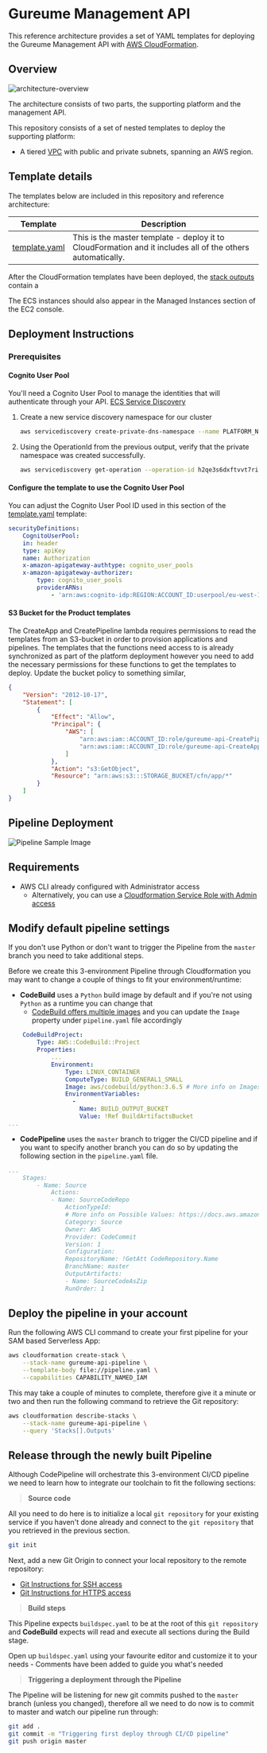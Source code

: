 # Gureume Management API

This reference architecture provides a set of YAML templates for deploying the Gureume Management API with [AWS CloudFormation](https://aws.amazon.com/cloudformation/).

## Overview

![architecture-overview](images/architecture-overview.png)

The architecture consists of two parts, the supporting platform and the management API.

This repository consists of a set of nested templates to deploy the supporting platform:

- A tiered [VPC](http://docs.aws.amazon.com/AmazonVPC/latest/UserGuide/VPC_Introduction.html) with public and private subnets, spanning an AWS region.

## Template details

The templates below are included in this repository and reference architecture:

| Template | Description |
| --- | --- |
| [template.yaml](template.yaml) | This is the master template - deploy it to CloudFormation and it includes all of the others automatically. |

After the CloudFormation templates have been deployed, the [stack outputs](http://docs.aws.amazon.com/AWSCloudFormation/latest/UserGuide/outputs-section-structure.html) contain a

The ECS instances should also appear in the Managed Instances section of the EC2 console.

## Deployment Instructions

### Prerequisites

#### Cognito User Pool

You'll need a Cognito User Pool to manage the identities that will authenticate through your API. [ECS Service Discovery](https://docs.aws.amazon.com/AmazonECS/latest/developerguide/service-discovery.html#create-service-discovery)

1. Create a new service discovery namespace for our cluster

    ``` bash
    aws servicediscovery create-private-dns-namespace --name PLATFORM_NAME --vpc vpc-abcd1234 --region us-east-1
    ```

2. Using the OperationId from the previous output, verify that the private namespace was created successfully.

    ``` bash
    aws servicediscovery get-operation --operation-id h2qe3s6dxftvvt7riu6lfy2f6c3jlhf4-je6chs2e
    ```

#### Configure the template to use the Cognito User Pool

You can adjust the Cognito User Pool ID used in this section of the [template.yaml](template.yaml) template:

```yaml
securityDefinitions:
    CognitoUserPool:
    in: header
    type: apiKey
    name: Authorization
    x-amazon-apigateway-authtype: cognito_user_pools
    x-amazon-apigateway-authorizer:
        type: cognito_user_pools
        providerARNs:
            - 'arn:aws:cognito-idp:REGION:ACCOUNT_ID:userpool/eu-west-1_MkMfew8eN'
```

#### S3 Bucket for the Product templates

The CreateApp and CreatePipeline lambda requires permissions to read the templates from an S3-bucket in order to provision applications and pipelines. The templates that the functions need access to is already synchronized as part of the platform deployment however you need to add the necessary permissions for these functions to get the templates to deploy.
Update the bucket policy to something similar,

```json
{
    "Version": "2012-10-17",
    "Statement": [
        {
            "Effect": "Allow",
            "Principal": {
                "AWS": [
                    "arn:aws:iam::ACCOUNT_ID:role/gureume-api-CreatePipelineRole-19IKJ4QRFEF4J",
                    "arn:aws:iam::ACCOUNT_ID:role/gureume-api-CreateAppRole-WH212SG7TQVR"
                ]
            },
            "Action": "s3:GetObject",
            "Resource": "arn:aws:s3:::STORAGE_BUCKET/cfn/app/*"
        }
    ]
}
```

## Pipeline Deployment

![Pipeline Sample Image](img/pipeline-sample.png)

## Requirements

- AWS CLI already configured with Administrator access
  - Alternatively, you can use a [Cloudformation Service Role with Admin access](https://docs.aws.amazon.com/AWSCloudFormation/latest/UserGuide/using-iam-servicerole.html)

## Modify default pipeline settings

If you don't use Python or don't want to trigger the Pipeline from the `master` branch you need to take additional steps.

Before we create this 3-environment Pipeline through Cloudformation you may want to change a couple of things to fit your environment/runtime:

- **CodeBuild** uses a `Python` build image by default and if you're not using `Python` as a runtime you can change that
  - [CodeBuild offers multiple images](https://docs.aws.amazon.com/codebuild/latest/userguide/build-env-ref-available.html) and you can  update the `Image` property under `pipeline.yaml` file accordingly

```yaml
    CodeBuildProject:
        Type: AWS::CodeBuild::Project
        Properties:
            ...
            Environment:
                Type: LINUX_CONTAINER
                ComputeType: BUILD_GENERAL1_SMALL
                Image: aws/codebuild/python:3.6.5 # More info on Images: https://docs.aws.amazon.com/codebuild/latest/userguide/build-env-ref-available.html
                EnvironmentVariables:
                  -
                    Name: BUILD_OUTPUT_BUCKET
                    Value: !Ref BuildArtifactsBucket
...
```

- **CodePipeline** uses the `master` branch to trigger the CI/CD pipeline and if you want to specify another branch you can do so by updating the following section in the `pipeline.yaml` file.

```yaml
...
    Stages:
        - Name: Source
            Actions:
            - Name: SourceCodeRepo
                ActionTypeId:
                # More info on Possible Values: https://docs.aws.amazon.com/codepipeline/latest/userguide/reference-pipeline-structure.html#action-requirements
                Category: Source
                Owner: AWS
                Provider: CodeCommit
                Version: 1
                Configuration:
                RepositoryName: !GetAtt CodeRepository.Name
                BranchName: master
                OutputArtifacts:
                - Name: SourceCodeAsZip
                RunOrder: 1
```

## Deploy the pipeline in your account

Run the following AWS CLI command to create your first pipeline for your SAM based Serverless App:

```bash
aws cloudformation create-stack \
    --stack-name gureume-api-pipeline \
    --template-body file://pipeline.yaml \
    --capabilities CAPABILITY_NAMED_IAM
```

This may take a couple of minutes to complete, therefore give it a minute or two and then run the following command to retrieve the Git repository:

```bash
aws cloudformation describe-stacks \
    --stack-name gureume-api-pipeline \
    --query 'Stacks[].Outputs'
```

## Release through the newly built Pipeline

Although CodePipeline will orchestrate this 3-environment CI/CD pipeline we need to learn how to integrate our toolchain to fit the following sections:

> **Source code**

All you need to do here is to initialize a local `git repository` for your existing service if you haven't done already and connect to the `git repository` that you retrieved in the previous section.

```bash
git init
```

Next, add a new Git Origin to connect your local repository to the remote repository:

- [Git Instructions for SSH access](https://docs.aws.amazon.com/codecommit/latest/userguide/setting-up-ssh-unixes.html)
- [Git Instructions for HTTPS access](https://docs.aws.amazon.com/codecommit/latest/userguide/setting-up-https-unixes.html)

> **Build steps**

This Pipeline expects `buildspec.yaml` to be at the root of this `git repository` and **CodeBuild** expects will read and execute all sections during the Build stage.

Open up `buildspec.yaml` using your favourite editor and customize it to your needs - Comments have been added to guide you what's needed

> **Triggering a deployment through the Pipeline**

The Pipeline will be listening for new git commits pushed to the `master` branch (unless you changed), therefore all we need to do now is to commit to master and watch our pipeline run through:

```bash
git add .
git commit -m "Triggering first deploy through CI/CD pipeline"
git push origin master
```